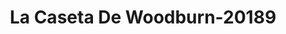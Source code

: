 ---
f_zip-code: 97071
f_state-code: OR
title: La Caseta De Woodburn-20189
f_phone: 503-982-1930
f_city-only: Woodburn
f_address: 479 North Front Street Woodburn
f_location-unique-id: '20189'
slug: la-caseta-de-woodburn-20189
updated-on: '2024-05-30T13:46:58.046Z'
created-on: '2024-05-30T13:36:59.803Z'
published-on: '2024-05-30T13:54:32.469Z'
f_city-state: cms/city/woodburn-or.md
f_company: cms/company/la-caseta-de-woodburn.md
f_state: cms/state/oregon.md
layout: '[payday-loan].html'
tags: payday-loan
---